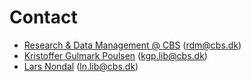 # Contact 

- [Research & Data Management @ CBS](https://www.cbs.dk/en/research/cbs-research-profile/research-data-management) ([rdm@cbs.dk](mailto:rdm@cbs.dk))
- [Kristoffer Gulmark Poulsen](https://www.cbs.dk/en/cbs/organisation/faellesadministrationen/bibliotek/staff/kgplib) ([kgp.lib@cbs.dk](mailto:kgp.lib@cbs.dk))
- [Lars Nondal](https://www.cbs.dk/en/about-cbs/organisation/shared-central-services/library/staff/lnlib) ([ln.lib@cbs.dk](mailto:ln.lib@cbs.dk))